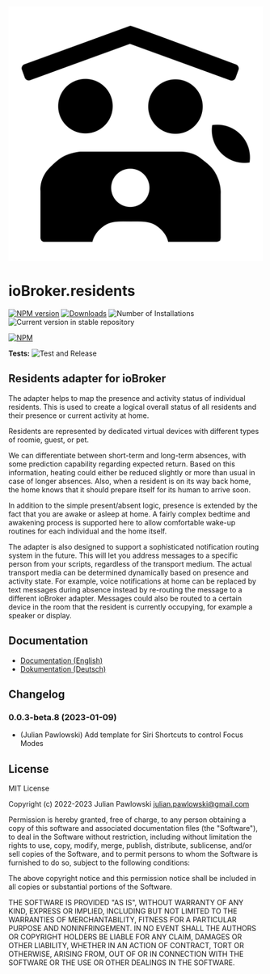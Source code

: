 ![Logo](admin/residents.svg)

# ioBroker.residents

[![NPM version](https://img.shields.io/npm/v/iobroker.residents.svg)](https://www.npmjs.com/package/iobroker.residents)
[![Downloads](https://img.shields.io/npm/dm/iobroker.residents.svg)](https://www.npmjs.com/package/iobroker.residents)
![Number of Installations](https://iobroker.live/badges/residents-installed.svg)
![Current version in stable repository](https://iobroker.live/badges/residents-stable.svg)

[![NPM](https://nodei.co/npm/iobroker.residents.png?downloads=true)](https://nodei.co/npm/iobroker.residents/)

**Tests:** ![Test and Release](https://github.com/jpawlowski/ioBroker.residents/workflows/Test%20and%20Release/badge.svg)

## Residents adapter for ioBroker

The adapter helps to map the presence and activity status of individual residents. This is used to create a logical overall status of all residents and their presence or current activity at home.

Residents are represented by dedicated virtual devices with different types of roomie, guest, or pet.

We can differentiate between short-term and long-term absences, with some prediction capability regarding expected return. Based on this information, heating could either be reduced slightly or more than usual in case of longer absences. Also, when a resident is on its way back home, the home knows that it should prepare itself for its human to arrive soon.

In addition to the simple present/absent logic, presence is extended by the fact that you are awake or asleep at home. A fairly complex bedtime and awakening process is supported here to allow comfortable wake-up routines for each individual and the home itself.

The adapter is also designed to support a sophisticated notification routing system in the future. This will let you address messages to a specific person from your scripts, regardless of the transport medium. The actual transport media can be determined dynamically based on presence and activity state. For example, voice notifications at home can be replaced by text messages during absence instead by re-routing the message to a different ioBroker adapter. Messages could also be routed to a certain device in the room that the resident is currently occupying, for example a speaker or display.

## Documentation

-   [Documentation (English)](docs/en/residents.md)
-   [Dokumentation (Deutsch)](docs/de/residents.md)

## Changelog

<!--
    Placeholder for the next version (at the beginning of the line):
    ### **WORK IN PROGRESS**
-->
### 0.0.3-beta.8 (2023-01-09)

-   (Julian Pawlowski) Add template for Siri Shortcuts to control Focus Modes

## License

MIT License

Copyright (c) 2022-2023 Julian Pawlowski <julian.pawlowski@gmail.com>

Permission is hereby granted, free of charge, to any person obtaining a copy
of this software and associated documentation files (the "Software"), to deal
in the Software without restriction, including without limitation the rights
to use, copy, modify, merge, publish, distribute, sublicense, and/or sell
copies of the Software, and to permit persons to whom the Software is
furnished to do so, subject to the following conditions:

The above copyright notice and this permission notice shall be included in all
copies or substantial portions of the Software.

THE SOFTWARE IS PROVIDED "AS IS", WITHOUT WARRANTY OF ANY KIND, EXPRESS OR
IMPLIED, INCLUDING BUT NOT LIMITED TO THE WARRANTIES OF MERCHANTABILITY,
FITNESS FOR A PARTICULAR PURPOSE AND NONINFRINGEMENT. IN NO EVENT SHALL THE
AUTHORS OR COPYRIGHT HOLDERS BE LIABLE FOR ANY CLAIM, DAMAGES OR OTHER
LIABILITY, WHETHER IN AN ACTION OF CONTRACT, TORT OR OTHERWISE, ARISING FROM,
OUT OF OR IN CONNECTION WITH THE SOFTWARE OR THE USE OR OTHER DEALINGS IN THE
SOFTWARE.

